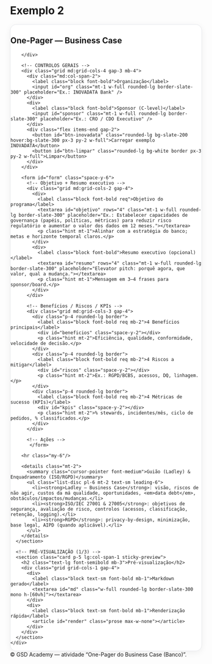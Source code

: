 # Exemplo 2

<!doctype html>
<html lang="pt">
<head>
  <meta charset="utf-8" />
  <meta name="viewport" content="width=device-width, initial-scale=1" />
  <title>Atividade — One-Pager do Business Case (Banco)</title>
  <script src="https://cdn.tailwindcss.com"></script>
  <style>
    /* ——— Estilos locais ——— */
    .card{background:#fff;border:1px solid #e5e7eb;border-radius:1rem;box-shadow:0 4px 18px rgba(2,6,23,.06)}
    .kbd{border:1px solid #ddd;border-bottom-width:2px;border-right-width:2px;border-radius:.4rem;padding:.15rem .35rem;font-family:ui-monospace,Menlo,Consolas,monospace;font-size:.85rem;background:#f8fafc}
    .hint{font-size:.9rem;color:#475569}
    .req::after{content:" *"; color:#dc2626; font-weight:700}
    textarea{resize:vertical}
    .mono{font-family:ui-monospace,Menlo,Consolas,monospace}
    @media (min-width: 1024px){ .sticky-preview{position:sticky; top:88px;} }
  </style>
</head>

<body class="bg-slate-50 text-slate-800">
  <main class="w-full px-4 lg:px-6 py-6">
    <div class="grid grid-cols-1 lg:grid-cols-3 gap-6">
      <!-- FORMULÁRIO (2/3) -->
      <section class="card p-5 lg:col-span-2">
        <div class="flex items-center justify-between gap-4 mb-2">
          <h1 class="text-xl font-semibold">One-Pager — Business Case</h1>

        </div>
       
        <!-- CONTROLOS GERAIS -->
        <div class="grid md:grid-cols-4 gap-3 mb-4">
          <div class="md:col-span-2">
            <label class="block font-bold">Organização</label>
            <input id="org" class="mt-1 w-full rounded-lg border-slate-300" placeholder="Ex.: INOVADATA Bank" />
          </div>
          <div>
            <label class="block font-bold">Sponsor (C-level)</label>
            <input id="sponsor" class="mt-1 w-full rounded-lg border-slate-300" placeholder="Ex.: CRO / CDO Executivo" />
          </div>
          <div class="flex items-end gap-2">
            <button id="btn-inovadata" class="rounded-lg bg-slate-200 hover:bg-slate-300 px-3 py-2 w-full">Carregar exemplo INOVADATA</button>
            <button id="btn-limpar" class="rounded-lg bg-white border px-3 py-2 w-full">Limpar</button>
          </div>
        </div>

        <form id="form" class="space-y-6">
          <!-- Objetivo + Resumo executivo -->
          <div class="grid md:grid-cols-2 gap-4">
            <div>
              <label class="block font-bold req">Objetivo do programa</label>
              <textarea id="objetivo" rows="4" class="mt-1 w-full rounded-lg border-slate-300" placeholder="Ex.: Estabelecer capacidades de governança (papéis, políticas, métricas) para reduzir risco regulatório e aumentar o valor dos dados em 12 meses."></textarea>
              <p class="hint mt-1">Alinhar com a estratégia do banco; metas e horizonte temporal claros.</p>
            </div>
            <div>
              <label class="block font-bold">Resumo executivo (opcional)</label>
              <textarea id="resumo" rows="4" class="mt-1 w-full rounded-lg border-slate-300" placeholder="Elevator pitch: porquê agora, que valor, qual a mudança."></textarea>
              <p class="hint mt-1">Mensagem em 3–4 frases para sponsor/board.</p>
            </div>
          </div>

          <!-- Benefícios / Riscos / KPIs -->
          <div class="grid md:grid-cols-3 gap-4">
            <div class="p-4 rounded-lg border">
              <label class="block font-bold req mb-2">4 Benefícios principais</label>
              <div id="beneficios" class="space-y-2"></div>
              <p class="hint mt-2">Eficiência, qualidade, conformidade, velocidade de decisão.</p>
            </div>
            <div class="p-4 rounded-lg border">
              <label class="block font-bold req mb-2">4 Riscos a mitigar</label>
              <div id="riscos" class="space-y-2"></div>
              <p class="hint mt-2">Ex.: RGPD/BCBS, acessos, DQ, linhagem.</p>
            </div>
            <div class="p-4 rounded-lg border">
              <label class="block font-bold req mb-2">4 Métricas de sucesso (KPIs)</label>
              <div id="kpis" class="space-y-2"></div>
              <p class="hint mt-2">% stewards, incidentes/mês, ciclo de pedidos, % classificados.</p>
            </div>
          </div>

          <!-- Ações -->
           </form>

        <hr class="my-6"/>

        <details class="mt-2">
          <summary class="cursor-pointer font-medium">Guião (Ladley) & Enquadramento (ISO/RGPD)</summary>
          <ul class="list-disc pl-6 mt-2 text-sm leading-6">
            <li><strong>Ladley — Business Case</strong>: visão, riscos de não agir, custos da má qualidade, oportunidades, <em>data debt</em>, obstáculos/impactos/mudanças.</li>
            <li><strong>ISO/IEC 27001 & 27005</strong>: objetivos de segurança, avaliação de risco, controlos (acessos, classificação, retenção, logging).</li>
            <li><strong>RGPD</strong>: privacy-by-design, minimização, base legal, AIPD (quando aplicável).</li>
          </ul>
        </details>
      </section>

      <!-- PRÉ-VISUALIZAÇÃO (1/3) -->
      <section class="card p-5 lg:col-span-1 sticky-preview">
        <h2 class="text-lg font-semibold mb-3">Pré-visualização</h2>
        <div class="grid grid-cols-1 gap-4">
          <div>
            <label class="block text-sm font-bold mb-1">Markdown gerado</label>
            <textarea id="md" class="w-full rounded-lg border-slate-300 mono h-[60vh]"></textarea>
          </div>
          <div>
            <label class="block text-sm font-bold mb-1">Renderização rápida</label>
            <article id="render" class="prose max-w-none"></article>
          </div>
        </div>
      </section>
    </div>
  </main>

  <footer class="text-center text-sm text-slate-500 py-6">
    © GSD Academy — atividade “One-Pager do Business Case (Banco)”.
  </footer>

  <script>
    // ===== Util =====
    const $ = (s) => document.querySelector(s);
    const createInput = (ph) => {
      const i = document.createElement('input');
      i.type='text'; i.placeholder=ph;
      i.className='w-full rounded-lg border-slate-300';
      i.addEventListener('input', render);
      return i;
    };
    const createList = (id, phs=[]) => {
      const wrap = $('#'+id); wrap.innerHTML='';
      phs.forEach(ph => wrap.appendChild(createInput(ph)));
      while (wrap.children.length < 4) wrap.appendChild(createInput(id+' '+(wrap.children.length+1)));
    };
    const getList = (id) => [...document.querySelectorAll('#'+id+' input')].map(i=>i.value.trim()).filter(Boolean);
    const setList = (id, arr=[]) => {
      const inputs = document.querySelectorAll('#'+id+' input');
      inputs.forEach((i,ix)=> i.value = arr[ix] ?? '');
    };
    const dl = (filename, text, mime='text/plain;charset=utf-8') => {
      const blob = new Blob([text], {type:mime});
      const url = URL.createObjectURL(blob);
      const a = document.createElement('a'); a.href=url; a.download=filename; a.click();
      URL.revokeObjectURL(url);
    };

    // ===== Inicialização =====
    createList('beneficios',[
      'Ex.: -25% retrabalho analítico em 12m',
      'Ex.: +20% qualidade em KYC/AML',
      'Ex.: -35% time-to-insight em dashboards',
      'Ex.: Conformidade RGPD/BCBS reforçada'
    ]);
    createList('riscos',[
      'Acesso indevido a dados sensíveis',
      'DQ deficiente em KYC (erros AML)',
      'Ausência de linhagem (auditoria falha)',
      'Inconsistência MDM (clientes/contas)'
    ]);
    createList('kpis',[
      '% domínios com steward (≥80%/6m)',
      'Incidentes de dados/mês (−40%/9m)',
      'Tempo ciclo pedido dados (−30%)',
      '% datasets classificados (≥95%)'
    ]);

    const KEY='gsd_onepager_v2';

    function readForm(){
      return {
        org: $('#org').value.trim(),
        sponsor: $('#sponsor').value.trim(),
        objetivo: $('#objetivo').value.trim(),
        resumo: $('#resumo').value.trim(),
        beneficios: getList('beneficios'),
        riscos: getList('riscos'),
        kpis: getList('kpis')
      }
    }
    function writeForm(d){
      $('#org').value = d.org || '';
      $('#sponsor').value = d.sponsor || '';
      $('#objetivo').value = d.objetivo || '';
      $('#resumo').value = d.resumo || '';
      setList('beneficios', d.beneficios || []);
      setList('riscos', d.riscos || []);
      setList('kpis', d.kpis || []);
      render();
    }

    // ===== Markdown & Preview =====
    function toMarkdown(d){
      const org = d.org || '—';
      const list = (a)=> (a||[]).map(v=>`- ${v}`).join('\n');
      return `# One-Pager — Business Case (${org})

**Objetivo do Programa**  
${d.objetivo || ''}

**Sponsor Executivo**  
${d.sponsor || ''}

${d.resumo ? `**Resumo Executivo**\n${d.resumo}\n` : ''}**Benefícios (4)**  
${list(d.beneficios)}

**Riscos a Mitigar (4)**  
${list(d.riscos)}

**Métricas de Sucesso — KPIs (4)**  
${list(d.kpis)}

---

**Notas**  
- Estruturado à luz de John Ladley (Business Case): visão, riscos, custos da má qualidade, oportunidades, *data debt*, impactos e mudanças.  
- Enquadramento: ISO/IEC 27001 (controlos), ISO 27005 (risco) e RGPD (privacy-by-design).`;
    }
    function markdownToHtml(md){
      // Conversor mínimo (headers + bold + listas)
      let html = md
        .replace(/^# (.*)$/gim,'<h1>$1</h1>')
        .replace(/^\*\*(.*?)\*\*/gm,'<strong>$1</strong>')
        .replace(/\*\*(.*?)\*\*/g,'<strong>$1</strong>')
        .replace(/^(?:- |\u2022 )(.*)$/gim,'<li>$1</li>');
      html = html.replace(/(<li>.*<\/li>)/gims,'<ul>$1</ul>');
      html = html.replace(/\n{2,}/g,'<br/><br/>');
      return html;
    }
    function render(){
      const d = readForm();
      const md = toMarkdown(d);
      $('#md').value = md;
      $('#render').innerHTML = markdownToHtml(md);
    }

    // Eventos
    ['org','sponsor','objetivo','resumo'].forEach(id => $('#'+id).addEventListener('input', render));
    ['beneficios','riscos','kpis'].forEach(id => $('#'+id).addEventListener('input', render));

    // Ações
    $('#btn-inovadata').addEventListener('click', ()=>{
      writeForm({
        org: 'INOVADATA Bank',
        sponsor: 'CRO + CDO Executivo',
        objetivo: 'Implementar programa corporativo de Governança de Dados para reduzir risco regulatório (RGPD/AML/BCBS), elevar a qualidade de dados críticos de cliente e acelerar o time-to-market analítico em 12 meses.',
        resumo: 'A governança de dados cria disciplina e confiança organizacional. Esta iniciativa reduz riscos regulatórios, melhora decisões e liberta valor dos dados. Envolve papéis claros (stewards), políticas pragmáticas e métricas de valor.',
        beneficios: [
          'Redução de 25% no retrabalho analítico (12m)',
          'Aumento de 20% na qualidade de dados KYC/AML',
          'Time-to-insight −35% em relatórios de gestão',
          'Conformidade RGPD/BCBS com evidências auditáveis'
        ],
        riscos: [
          'Acesso indevido a dados sensíveis (falta de MFA/SoD)',
          'DQ fraca em KYC → risco AML e decisões erradas',
          'Linhagem incompleta compromete auditorias',
          'MDM inconsistente entre clientes/contas'
        ],
        kpis: [
          '% domínios com steward (meta ≥80% em 6m)',
          'Incidentes de dados/mês (meta −40% em 9m)',
          'Tempo ciclo de pedidos (meta −30% em 12m)',
          '% datasets classificados (meta ≥95%)'
        ]
      });
    });

    $('#btn-limpar').addEventListener('click', ()=>{
      writeForm({org:'', sponsor:'', objetivo:'', resumo:'', beneficios:['','','',''], riscos:['','','',''], kpis:['','','','']});
      localStorage.removeItem(KEY);
    });

    $('#btn-guardar').addEventListener('click', ()=>{
      localStorage.setItem(KEY, JSON.stringify(readForm()));
      alert('Guardado no navegador.');
    });

    $('#btn-md').addEventListener('click', ()=>{
      dl('onepager-business-case.md', $('#md').value, 'text/markdown;charset=utf-8');
    });

    $('#btn-json').addEventListener('click', ()=>{
      dl('onepager-business-case.json', JSON.stringify(readForm(), null, 2), 'application/json;charset=utf-8');
    });

    $('#btn-copiar').addEventListener('click', async ()=>{
      await navigator.clipboard.writeText($('#md').value);
      alert('Markdown copiado.');
    });

    $('#btn-print').addEventListener('click', ()=> window.print());

    $('#btn-doc').addEventListener('click', () => {
      const content = $('#md').value;
      const htmlContent = `
        <html xmlns:o="urn:schemas-microsoft-com:office" xmlns:w="urn:schemas-microsoft-com:word" xmlns="http://www.w3.org/TR/REC-html40">
        <head><meta charset="utf-8"></head>
        <body>${content.replace(/\n/g, '<br>')}</body>
        </html>
      `;
      const blob = new Blob([htmlContent], { type: 'application/msword' });
      const url = URL.createObjectURL(blob);
      const a = document.createElement('a');
      a.href = url;
      a.download = 'onepager-business-case.doc';
      a.click();
      URL.revokeObjectURL(url);
    });

    // Estado inicial — não carregar exemplo automaticamente
    const saved = localStorage.getItem(KEY);
    if (saved) {
      try {
        writeForm(JSON.parse(saved));
      } catch (e) {
        render();
      }
    } else {
      // Inicializa formulário com os inputs já criados; não carregar exemplo
      render();
    }
  </script>
</body>
</html>

